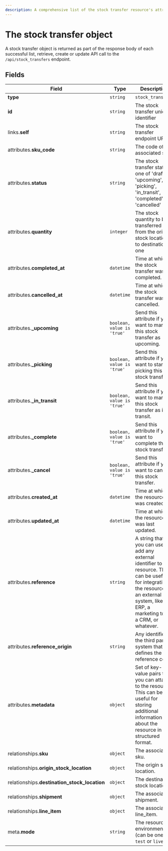 ```yaml
---
description: A comprehensive list of the stock transfer resource's attributes and relationships.
---
```


# The stock transfer object

A stock transfer object is returned as part of the response body of each successful list, retrieve, create or update API call to the `/api/stock_transfers` endpoint.

## Fields

| Field          | Type     | Description                                  |
| -------------- | -------- | -------------------------------------------- |
| **type**       | `string` | `stock_transfers`                        |
| **id**         | `string` | The stock transfer unique identifier  |
| links.**self** | `string` | The stock transfer endpoint URL       |
| attributes.**sku_code** | `string` | The code of the associated sku. |
| attributes.**status** | `string` | The stock transfer status, one of 'draft', 'upcoming', 'picking', 'in_transit', 'completed', or 'cancelled' |
| attributes.**quantity** | `integer` | The stock quantity to be transferred from the origin stock location to destination one |
| attributes.**completed_at** | `datetime` | Time at which the stock transfer was completed. |
| attributes.**cancelled_at** | `datetime` | Time at which the stock transfer was cancelled. |
| attributes.**_upcoming** | `boolean, value is 'true'` | Send this attribute if you want to mark this stock transfer as upcoming. |
| attributes.**_picking** | `boolean, value is 'true'` | Send this attribute if you want to start picking this stock transfer. |
| attributes.**_in_transit** | `boolean, value is 'true'` | Send this attribute if you want to mark this stock transfer as in transit. |
| attributes.**_complete** | `boolean, value is 'true'` | Send this attribute if you want to complete this stock transfer. |
| attributes.**_cancel** | `boolean, value is 'true'` | Send this attribute if you want to cancel this stock transfer. |
| attributes.**created_at** | `datetime` | Time at which the resource was created. |
| attributes.**updated_at** | `datetime` | Time at which the resource was last updated. |
| attributes.**reference** | `string` | A string that you can use to add any external identifier to the resource. This can be useful for integrating the resource to an external system, like an ERP, a marketing tool, a CRM, or whatever. |
| attributes.**reference_origin** | `string` | Any identifier of the third party system that defines the reference code |
| attributes.**metadata** | `object` | Set of key-value pairs that you can attach to the resource. This can be useful for storing additional information about the resource in a structured format. |
| relationships.**sku** | `object` | The associated sku. |
| relationships.**origin_stock_location** | `object` | The origin stock location. |
| relationships.**destination_stock_location** | `object` | The destination stock location. |
| relationships.**shipment** | `object` | The associated shipment. |
| relationships.**line_item** | `object` | The associated line_item. |
| meta.**mode** | `string` | The resource environment \(can be one of `test` or `live`\) |

